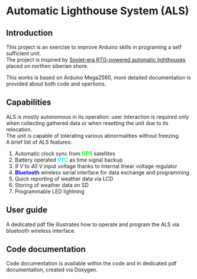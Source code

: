 # Automatic Lighthouse System (ALS)

## Introduction

This project is an exercise to improve Arduino skills in programing a self sufficient unit.<br>
The project is inspired by [Soviet-era RTG-powered automatic lighthouses]("https://www.bbc.com/reel/embed/p0931jtk") placed on northen siberian shore.

This works is based on Arduino Mega2560, more detailed documentation is provided about both code and opertions.

## Capabilities
ALS is mostly autonomous in its operation: user interaction is required only when collecting gathered data or when resetting the unit due to its relocation.<br>The unit is capable of tolerating various abnormalities without freezing.  
A brief list of ALS features:

1. Automatic clock sync from <span style="color:lime">**GPS**</span> satellites
2. Battery operated <span style="color:cyan">**RTC**</span> as time signal backup
3. _9 V_ to _40 V_ input voltage thanks to internal linear voltage regulator
4. <span style="color:blue">**Bluetooth**</span> wireless serial interface for data exchange and programming
5. Quick reporting of weather data via LCD
6. Storing of weather data on SD
7. Programmable LED lightning

## User guide
A dedicated pdf file illustrates how to operate and program the ALS via bluetooth wireless interface.

## Code documentation
Code documentation is available within the code and in dedicated pdf documentation, created via Doxygen.
